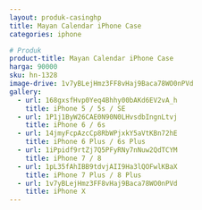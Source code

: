 ```yaml
---
layout: produk-casinghp
title: Mayan Calendar iPhone Case
categories: iphone

# Produk
product-title: Mayan Calendar iPhone Case
harga: 90000
sku: hn-1328
image-drive: 1v7yBLejHmz3FF8vHaj9Baca78WO0nPVd
gallery:
  - url: 168gxsfHvp0Yeq4Bhhy00bAKd6EV2vA_h
    title: iPhone 5 / 5s / SE
  - url: 1P1j1ByW26CAE0N90N0LHvsdbIngnLtvj
    title: iPhone 6 / 6s
  - url: 14jmyFcpAzcCp8RbWPjxkY5aVtKBn72hE
    title: iPhone 6 Plus / 6s Plus
  - url: 1iPpidf9rtZj7Q5PFyRNy7nNuw2QdTCYM
    title: iPhone 7 / 8
  - url: 1pL35fAhIBB9tdvjAII9Ha3lQOFwlKBaX
    title: iPhone 7 Plus / 8 Plus
  - url: 1v7yBLejHmz3FF8vHaj9Baca78WO0nPVd
    title: iPhone X
---
```

